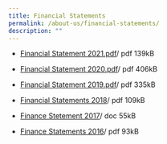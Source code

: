 ```yaml
---
title: Financial Statements
permalink: /about-us/financial-statements/
description: ""
---
```

*   [Financial Statement 2021.pdf](/files/Financial%20Statement%202021.pdf)/ pdf 139kB
    
*   [Financial Statement 2020.pdf](/files/Financial%20Statement%202020.pdf)/ pdf 406kB
    
*   [Financial Statement 2019.pdf](/files/Financial%20Statement%202019.pdf)/ pdf 335kB
    
*   [Financial Statements 2018](/files/2018%20Annex%20%20A%20for%20MOE%20website.pdf)/ pdf 109kB
    
*   [Finance Stetement 2017](https://ngeeannsec.moe.edu.sg/cos/o.x?c=/qql/pagetree&func=download&rid=82125)/ doc 55kB
    
*   [Finance Statements 2016](/files/2016%20Annex%20%20A%20for%20MOE%20websitev1.pdf)/ pdf 93kB
